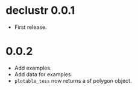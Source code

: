 # declustr 0.0.1

* First release.


# 0.0.2

* Add examples.
* Add data for examples.
* `plotable_tess` now returns a sf polygon object.
